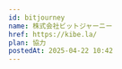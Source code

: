 ```yaml
---
id: bitjourney
name: 株式会社ビットジャーニー
href: https://kibe.la/
plan: 協力
postedAt: 2025-04-22 10:42
---
```

